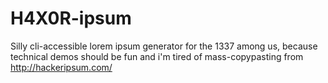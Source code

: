# H4X0R-ipsum
Silly cli-accessible lorem ipsum generator for the 1337 among us, because technical demos should be fun and i'm tired of mass-copypasting from http://hackeripsum.com/
